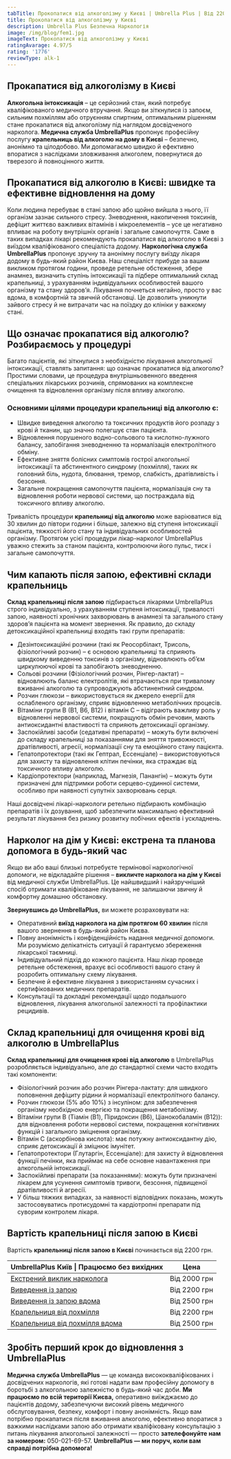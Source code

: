 ```yaml
---
tabTitle: Прокопатися від алкоголізму у Києві | Umbrella Plus | Від 2200 грн
title: Прокопатися від алкоголізму у Києві
description: Umbrella Plus Безпечна Наркологія
image: /img/blog/fem1.jpg
imageText: Прокопатися від алкоголізму у Києві
ratingAvarage: 4.97/5
rating: '1776'
reviewType: alk-1
---
```


## Прокапатися від алкоголізму в Києві

**Алкогольна інтоксикація** – це серйозний стан, який потребує кваліфікованого медичного втручання. Якщо ви зіткнулися із запоєм, сильним похміллям або отруєнням спиртним, оптимальним рішенням стане прокапатися від алкоголізму під наглядом досвідченого нарколога. **Медична служба UmbrellaPlus** пропонує професійну послугу **крапельниць від алкоголю на дому в Києві** – безпечно, анонімно та цілодобово. Ми допомагаємо швидко й ефективно впоратися з наслідками зловживання алкоголем, повернутися до тверезого й повноцінного життя.

## Прокапатися від алкоголю в Києві: швидке та ефективне відновлення на дому

Коли людина перебуває в стані запою або щойно вийшла з нього, її організм зазнає сильного стресу. Зневоднення, накопичення токсинів, дефіцит життєво важливих вітамінів і мікроелементів – усе це негативно впливає на роботу внутрішніх органів і загальне самопочуття. Саме в таких випадках лікарі рекомендують прокапатися від алкоголю в Києві з виїздом кваліфікованого спеціаліста додому.
**Наркологічна служба UmbrellaPlus** пропонує зручну та анонімну послугу виїзду лікаря додому в будь-який район Києва. Наш спеціаліст прибуде за вашим викликом протягом години, проведе ретельне обстеження, збере анамнез, визначить ступінь інтоксикації та підбере оптимальний склад крапельниці, з урахуванням індивідуальних особливостей вашого організму та стану здоров’я. Лікування почнеться негайно, просто у вас вдома, в комфортній та звичній обстановці. Це дозволить уникнути зайвого стресу й не витрачати час на поїздку до клініки у важкому стані.

## Що означає прокапатися від алкоголю? Розбираємось у процедурі

Багато пацієнтів, які зіткнулися з необхідністю лікування алкогольної інтоксикації, ставлять запитання: що означає прокапатися від алкоголю? Простими словами, це процедура внутрішньовенного введення спеціальних лікарських розчинів, спрямованих на комплексне очищення та відновлення організму після впливу алкоголю.

### Основними цілями процедури крапельниці від алкоголю є:

* Швидке виведення алкоголю та токсичних продуктів його розпаду з крові й тканин, що значно полегшує стан пацієнта.
* Відновлення порушеного водно-сольового та кислотно-лужного балансу, запобігання зневодненню та нормалізація електролітного обміну.
* Ефективне зняття болісних симптомів гострої алкогольної інтоксикації та абстинентного синдрому (похмілля), таких як головний біль, нудота, блювання, тремор, слабкість, дратівливість і безсоння.
* Загальне покращення самопочуття пацієнта, нормалізація сну та відновлення роботи нервової системи, що постраждала від токсичного впливу алкоголю.

Тривалість процедури **крапельниці від алкоголю** може варіюватися від 30 хвилин до півтори години і більше, залежно від ступеня інтоксикації пацієнта, тяжкості його стану та індивідуальних особливостей організму. Протягом усієї процедури лікар-нарколог UmbrellaPlus уважно стежить за станом пацієнта, контролюючи його пульс, тиск і загальне самопочуття.

## Чим капають після запою, ефективні склади крапельниць

**Склад крапельниці після запою** підбирається лікарями UmbrellaPlus строго індивідуально, з урахуванням ступеня інтоксикації, тривалості запою, наявності хронічних захворювань в анамнезі та загального стану здоров’я пацієнта на момент звернення. Як правило, до складу детоксикаційної крапельниці входять такі групи препаратів:

* Дезінтоксикаційні розчини (такі як Реосорбілакт, Трисоль, фізіологічний розчин) – є основою крапельниці та сприяють швидкому виведенню токсинів з організму, відновлюють об’єм циркулюючої крові та запобігають зневодненню.
* Сольові розчини (Фізіологічний розчин, Рінгер-лактат) – відновлюють баланс електролітів, які втрачаються при тривалому вживанні алкоголю та супроводжують абстинентний синдром.
* Розчин глюкози – використовується як джерело енергії для ослабленого організму, сприяє відновленню метаболічних процесів.
* Вітаміни групи B (B1, B6, B12) і вітамін C – відіграють важливу роль у відновленні нервової системи, покращують обмін речовин, мають антиоксидантні властивості та сприяють детоксикації організму.
* Заспокійливі засоби (седативні препарати) – можуть бути включені до складу крапельниці за показаннями для зняття тривожності, дратівливості, агресії, нормалізації сну та емоційного стану пацієнта.
* Гепатопротектори (такі як Гептрал, Ессенціале) – використовуються для захисту та відновлення клітин печінки, яка страждає від токсичного впливу алкоголю.
* Кардіопротектори (наприклад, Магнезія, Панангін) – можуть бути призначені для підтримки роботи серцево-судинної системи, особливо при наявності супутніх захворювань серця.

Наші досвідчені лікарі-наркологи ретельно підбирають комбінацію препаратів і їх дозування, щоб забезпечити максимально ефективний результат лікування без ризику розвитку побічних ефектів і ускладнень.

## Нарколог на дім у Києві: екстрена та планова допомога в будь-який час

Якщо ви або ваші близькі потребуєте термінової наркологічної допомоги, не відкладайте рішення – **викличте нарколога на дім у Києві** від медичної служби UmbrellaPlus. Це найшвидший і найзручніший спосіб отримати кваліфіковане лікування, не залишаючи звичну й комфортну домашню обстановку.

**Звернувшись до UmbrellaPlus,** ви можете розраховувати на:

* Оперативний **виїзд нарколога на дім протягом 60 хвилин** після вашого звернення в будь-який район Києва.
* Повну анонімність і конфіденційність надання медичної допомоги. Ми розуміємо делікатність ситуації й гарантуємо збереження лікарської таємниці.
* Індивідуальний підхід до кожного пацієнта. Наш лікар проведе ретельне обстеження, врахує всі особливості вашого стану й розробить оптимальну схему лікування.
* Безпечне й ефективне лікування з використанням сучасних і сертифікованих медичних препаратів.
* Консультації та докладні рекомендації щодо подальшого відновлення, лікування алкогольної залежності та профілактики рецидивів.

## Склад крапельниці для очищення крові від алкоголю в UmbrellaPlus

**Склад крапельниці для очищення крові від алкоголю** в UmbrellaPlus розробляється індивідуально, але до стандартної схеми часто входять такі компоненти:

* Фізіологічний розчин або розчин Рінгера-лактату: для швидкого поповнення дефіциту рідини й нормалізації електролітного балансу.
* Розчин глюкози (5% або 10%) з інсуліном: для забезпечення організму необхідною енергією та покращення метаболізму.
* Вітаміни групи B (Тіамін (B1), Піридоксин (B6), Ціанокобаламін (B12)): для відновлення роботи нервової системи, покращення когнітивних функцій і загального зміцнення організму.
* Вітамін C (аскорбінова кислота): має потужну антиоксидантну дію, сприяє детоксикації й зміцнює імунітет.
* Гепатопротектори (Глутаргін, Ессенціале): для захисту й відновлення функції печінки, яка приймає на себе основне навантаження при алкогольній інтоксикації.
* Заспокійливі препарати (за показаннями): можуть бути призначені лікарем для усунення симптомів тривоги, безсоння, підвищеної дратівливості й агресії.
* У більш тяжких випадках, за наявності відповідних показань, можуть застосовуватись протисудомні та кардіотропні препарати під суворим контролем лікаря.

## Вартість крапельниці після запою в Києві

Вартість **крапельниці після запою в Києві** починається від 2200 грн.

| UmbrellaPlus Київ \| Працюємо без вихідних                                                                | Цена         |
| --------------------------------------------------------------------------------------------------------- | ------------ |
| [Екстрений виклик нарколога](https://umbrella-plus.com.ua/uk/blog/narcolog-na-dom-kiev-ua/)               | Від 2000 грн |
| [Виведення із запою](https://umbrella-plus.com.ua/uk/kiev/vivod-iz-zapoia-kiev-ua/)                       | Від 2200 грн |
| [Виведення із запою вдома](https://umbrella-plus.com.ua/uk/kiev/vivod-iz-zapoia-na-domy-kiev-ua/)         | Від 2500 грн |
| [Крапельниця від похмілля](https://umbrella-plus.com.ua/uk/kiev/kapelnica_ot_alkogola_kiev/)              | Від 2200 грн |
| [Крапельниця від похмілля вдома](https://umbrella-plus.com.ua/uk/kiev/kapelnica_ot_alkogola_na_dom_kiev/) | Від 2500 грн |

## Зробіть перший крок до відновлення з UmbrellaPlus

**Медична служба UmbrellaPlus** — це команда висококваліфікованих і досвідчених наркологів, які готові надати вам професійну допомогу в боротьбі з алкогольною залежністю в будь-який час доби. **Ми працюємо по всій території Києва,** оперативно виїжджаємо до пацієнтів додому, забезпечуючи високий рівень медичного обслуговування, безпеку, комфорт і повну анонімність.
Якщо вам потрібно прокапатися після вживання алкоголю, ефективно впоратися з важкими наслідками запою або отримати кваліфіковану консультацію з питань лікування алкогольної залежності — просто **зателефонуйте нам за номером:** 050-021-69-57.
**UmbrellaPlus — ми поруч, коли вам справді потрібна допомога!**
